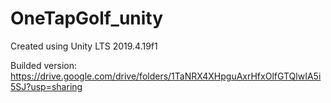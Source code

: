 # OneTapGolf_unity

Created using Unity LTS 2019.4.19f1

Builded version:
https://drive.google.com/drive/folders/1TaNRX4XHpguAxrHfxOlfGTQlwIA5i5SJ?usp=sharing
